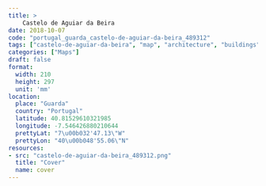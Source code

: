 ```yaml
---
title: > 
    Castelo de Aguiar da Beira
date: 2018-10-07
code: "portugal_guarda_castelo-de-aguiar-da-beira_489312"
tags: ["castelo-de-aguiar-da-beira", "map", "architecture", "buildings", "Guarda", "Portugal"]
categories: ["Maps"]
draft: false
format:
  width: 210
  height: 297
  unit: 'mm'
location:
  place: "Guarda"
  country: "Portugal"
  latitude: 40.81529610321985
  longitude: -7.546426880210644
  prettyLat: "7\u00b032'47.13\"W"
  prettyLon: "40\u00b048'55.06\"N"
resources:
- src: "castelo-de-aguiar-da-beira_489312.png"
  title: "Cover"
  name: cover
---
```


